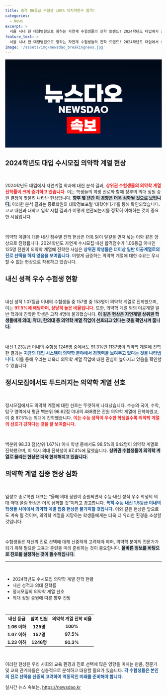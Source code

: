 ```yaml
---
title: 충격 06등급 수험생 100% 의치약한수 합격!
categories:
  - News
excerpt: >
  서울 시내 한 대형병원으로 향하는 자연계 수험생들의 진학 트렌드! 2024학년도 대입에서 상위권 학생들은 의약학 계열에 쏠림 현상을 보이며, 내신 1.06 이하의 수험생 전원이 의대 등으로 진학했습니다. 2025년도 의대 정원 증원으로 이 현상은 더욱 심화될 전망입니다.
feature_text: >
  서울 시내 한 대형병원으로 향하는 자연계 수험생들의 진학 트렌드! 2024학년도 대입에서 상위권 학생들은 의약학 계열에 쏠림 현상을 보이며, 내신 1.06 이하의 수험생 전원이 의대 등으로 진학했습니다. 2025년도 의대 정원 증원으로 이 현상은 더욱 심화될 전망입니다.
image: '/assets/img/newsdao_breakingnews.jpg'
---
```


<p><img src="/assets/img/newsdao_breakingnews.jpg" alt="implanttips 속보" /></p>

<h2 data-ke-size="size26">2024학년도 대입 수시모집 의약학 계열 현상</h2>

<p data-ke-size="size16">&nbsp;</p>

<p>2024학년도 대입에서 자연계열 학과에 대한 분석 결과, <b><span style="color: #ee2323;">상위권 수험생들의 의약학 계열 진학률이 크게 증가하고 있습니다.</span></b> 이는 학생들의 희망 진로와 함께 정부의 의대 정원 증원 결정이 맞물려 나타난 현상입니다. <b><span style="background-color: #21538527;">향후 몇 년간 이 경향은 더욱 심화될 것으로 보입니다.</span></b> 이러한 분석 결과는 종로학원의 대학정보포털 ‘대학어디가’를 통해 확인되었습니다. 고교 내신과 대학교 입학 시험 결과가 어떻게 연관되는지를 정확히 이해하는 것이 중요한 시점입니다.</p>

<p data-ke-size="size16">&nbsp;</p>

<p>의약학 계열에 대한 내신 점수별 진학 현상은 더욱 닭이 달걀을 먼저 낳는 이와 같은 양상으로 진행됩니다. 2024학년도 자연계 수시모집 내신 합격점수가 1.06등급 이내인 125명 전원이 의약학 계열에 진학한 사실은 <b><span style="color: #1a5490;">상위권 학생들은 더이상 일반 이공계열로의 진로 선택을 하지 않음을 보여줍니다.</span></b> 이렇게 급증하는 의약학 계열에 대한 수요는 무시할 수 없는 현상으로 작용하고 있습니다. </p>

<h2 data-ke-size="size26">내신 성적 우수 수험생 현황</h2>

<p data-ke-size="size16">&nbsp;</p>

<p>내신 성적 1.07등급 이내의 수험생들 중 157명 중 153명이 의약학 계열로 진학했으며, 이는 <b><span style="color: #ee2323;">97.5%에 해당하며, 상당히 높은 비율입니다.</span></b> 또한, 의약학 계열 외의 이공계열 일반 학과에 진학한 학생은 고작 4명에 불과했습니다. <b><span style="background-color: #21538527;">이 같은 현상은 자연계열 상위권 학생들에게 의대, 약대, 한의대 등 의약학 계열 직업이 선호되고 있다는 것을 확인시켜 줍니다.</span></b> </p>

<p data-ke-size="size16">&nbsp;</p>

<p>내신 1.23등급 이내의 수험생 1246명 중에서도 91.3%인 1137명이 의약학 계열에 진학한 결과는 <b><span style="color: #1a5490;">지금의 대입 시스템이 의약학 분야에서 경쟁력을 보여주고 있다는 것을 나타냅니다.</span></b> 이를 통해 우리는 더욱더 의약학 계열 직업에 대한 관심이 높아지고 있음을 확인할 수 있습니다.</p>

<h2 data-ke-size="size26">정시모집에서도 두드러지는 의약학 계열 선호</h2>

<p data-ke-size="size16">&nbsp;</p>

<p>정시모집에서도 의약학 계열에 대한 선호는 뚜렷하게 나타났습니다. 수능의 국어, 수학, 탐구 영역에서 평균 백분위 98.62점 이내의 488명은 전원 의약학 계열에 진학하였고, 이 중 87.5%는 의대에 진학했습니다. <b><span style="color: #ee2323;">이는 수능 성적이 우수한 학생일수록 의약학 계열의 선호가 강하다는 것을 잘 보여줍니다.</span></b></p>

<p data-ke-size="size16">&nbsp;</p>

<p>백분위 98.33 점(상위 1.67%) 이내 학생 중에서도 98.5%의 642명이 의약학 계열로 진학했으며, 이 역시 의대 진학생이 87.4%에 달했습니다. <b><span style="background-color: #21538527;">상위권 수험생들이 의약학 계열로 몰리는 현상은 더욱 현저해지고 있습니다.</span></b></p>

<h2 data-ke-size="size26">의약학 계열 집중 현상 심화</h2>

<p data-ke-size="size16">&nbsp;</p>

<p>임성호 종로학원 대표는 “올해 의대 정원이 증원되면서 수능·내신 성적 우수 학생의 의대·약대 쏠림 현상은 더욱 심화할 것”이라고 경고합니다. <b><span style="color: #1a5490;">특히 수능·내신 1.5등급 이내의 학생들 사이에서 의약학 계열 집중 현상은 불가피할 것입니다.</span></b> 이와 같은 현상은 앞으로도 계속 될 것이며, 의약학 계열을 지망하는 학생들에게는 더욱 더 유리한 환경을 조성할 것입니다.</p>

<p data-ke-size="size16">&nbsp;</p>

<p>수험생들은 자신의 진로 선택에 대해 신중하게 고려해야 하며, 의약학 분야의 전문가가 되기 위해 필요한 교육과 훈련을 미리 준비하는 것이 중요합니다. <b><span style="background-color: #21538527;">올바른 정보를 바탕으로 진로를 설정하는 것이 필수적입니다.</span></b> </p>

<hr />

<p data-ke-size="size16">&nbsp;</p>

<ul>
    <li>2024학년도 수시모집 의약학 계열 진학 현황</li>
    <li>내신 성적과 의대 진학률</li>
    <li>정시모집의 의약학 계열 선호</li>
    <li>의대 정원 증원에 따른 향후 전망</li>
</ul>

<p data-ke-size="size16">&nbsp;</p>

<table>
    <tr>
        <td style="text-align: center; height: 17px;"><b>내신 등급</b></td>
        <td style="text-align: center; height: 17px;"><b>참여 인원</b></td>
        <td style="text-align: center; height: 17px;"><b>의약학 계열 진학 비율</b></td>
    </tr>
    <tr>
        <td style="text-align: center; height: 17px;"><b>1.06 이하</b></td>
        <td style="text-align: center; height: 17px;"><b>125명</b></td>
        <td style="text-align: center; height: 17px;"><b>100%</b></td>
    </tr>
    <tr>
        <td style="text-align: center; height: 17px;"><b>1.07 이하</b></td>
        <td style="text-align: center; height: 17px;"><b>157명</b></td>
        <td style="text-align: center; height: 17px;"><b>97.5%</b></td>
    </tr>
    <tr>
        <td style="text-align: center; height: 17px;"><b>1.23 이하</b></td>
        <td style="text-align: center; height: 17px;"><b>1246명</b></td>
        <td style="text-align: center; height: 17px;"><b>91.3%</b></td>
    </tr>
</table>

<p data-ke-size="size16">&nbsp;</p>

<p>이러한 현상은 우리 사회의 교육 환경과 진로 선택에 많은 영향을 미치는 만큼, 전문가 및 교육 관계자들은 심층적으로 분석하고 대응할 필요가 있습니다. <b><span style="color: #1a5490;">각 수험생들은 본인의 진로 선택을 신중히 고려하여 역동적인 미래를 준비해야 합니다.</span></b></p>
실시간 뉴스 속보는, <a href="https://newsdao.kr" rel="dofollow">https://newsdao.kr</a>


